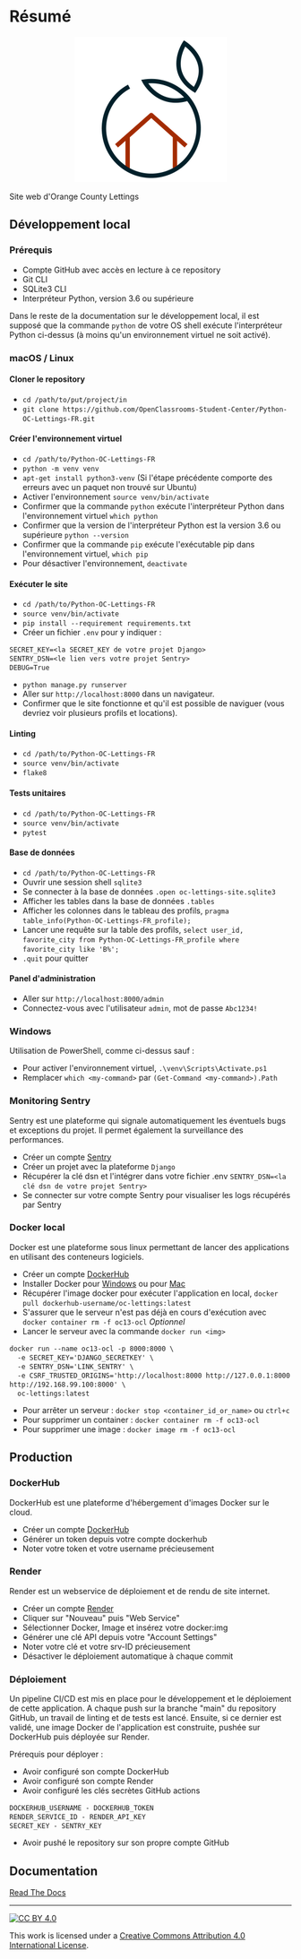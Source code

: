# Résumé

<p align="center"><img src="https://github.com/SachaaBoris/OC_13_OCL/blob/main/static/assets/img/logo.png" width="273"/></p>
Site web d'Orange County Lettings


## Développement local

### Prérequis

- Compte GitHub avec accès en lecture à ce repository
- Git CLI
- SQLite3 CLI
- Interpréteur Python, version 3.6 ou supérieure

Dans le reste de la documentation sur le développement local, il est supposé que la commande `python` de votre OS shell exécute l'interpréteur Python ci-dessus (à moins qu'un environnement virtuel ne soit activé).

### macOS / Linux

#### Cloner le repository

- `cd /path/to/put/project/in`
- `git clone https://github.com/OpenClassrooms-Student-Center/Python-OC-Lettings-FR.git`

#### Créer l'environnement virtuel

- `cd /path/to/Python-OC-Lettings-FR`
- `python -m venv venv`
- `apt-get install python3-venv` (Si l'étape précédente comporte des erreurs avec un paquet non trouvé sur Ubuntu)
- Activer l'environnement `source venv/bin/activate`
- Confirmer que la commande `python` exécute l'interpréteur Python dans l'environnement virtuel
`which python`
- Confirmer que la version de l'interpréteur Python est la version 3.6 ou supérieure `python --version`
- Confirmer que la commande `pip` exécute l'exécutable pip dans l'environnement virtuel, `which pip`
- Pour désactiver l'environnement, `deactivate`

#### Exécuter le site

- `cd /path/to/Python-OC-Lettings-FR`
- `source venv/bin/activate`
- `pip install --requirement requirements.txt`
- Créer un fichier `.env` pour y indiquer :
```
SECRET_KEY=<la SECRET_KEY de votre projet Django>
SENTRY_DSN=<le lien vers votre projet Sentry>
DEBUG=True
```
- `python manage.py runserver`
- Aller sur `http://localhost:8000` dans un navigateur.
- Confirmer que le site fonctionne et qu'il est possible de naviguer (vous devriez voir plusieurs profils et locations).

#### Linting

- `cd /path/to/Python-OC-Lettings-FR`
- `source venv/bin/activate`
- `flake8`

#### Tests unitaires

- `cd /path/to/Python-OC-Lettings-FR`
- `source venv/bin/activate`
- `pytest`

#### Base de données

- `cd /path/to/Python-OC-Lettings-FR`
- Ouvrir une session shell `sqlite3`
- Se connecter à la base de données `.open oc-lettings-site.sqlite3`
- Afficher les tables dans la base de données `.tables`
- Afficher les colonnes dans le tableau des profils, `pragma table_info(Python-OC-Lettings-FR_profile);`
- Lancer une requête sur la table des profils, `select user_id, favorite_city from Python-OC-Lettings-FR_profile where favorite_city like 'B%';`
- `.quit` pour quitter

#### Panel d'administration

- Aller sur `http://localhost:8000/admin`
- Connectez-vous avec l'utilisateur `admin`, mot de passe `Abc1234!`

### Windows

Utilisation de PowerShell, comme ci-dessus sauf :

- Pour activer l'environnement virtuel, `.\venv\Scripts\Activate.ps1`
- Remplacer `which <my-command>` par `(Get-Command <my-command>).Path`

### Monitoring Sentry

Sentry est une plateforme qui signale automatiquement les éventuels bugs et exceptions du projet. Il permet également la surveillance des performances.

- Créer un compte [Sentry](https://sentry.io/signup/?original_referrer=https%3A%2F%2Fdocs.sentry.io%2F)
- Créer un projet avec la plateforme `Django`
- Récupérer la clé dsn et l'intégrer dans votre fichier .env
`SENTRY_DSN=<la clé dsn de votre projet Sentry>`
- Se connecter sur votre compte Sentry pour visualiser les logs récupérés 
  par Sentry

### Docker local

Docker est une plateforme sous linux permettant de lancer des applications en 
utilisant des conteneurs logiciels.

- Créer un compte [DockerHub](https://hub.docker.com/)
- Installer Docker pour [Windows](https://docs.docker.com/desktop/install/windows-install/) ou pour [Mac](https://docs.docker.com/desktop/install/mac-install/)
- Récupérer l'image docker pour exécuter l'application en local, `docker pull dockerhub-username/oc-lettings:latest`
- S'assurer que le serveur n'est pas déjà en cours d'exécution avec `docker container rm -f oc13-ocl` *Optionnel*
- Lancer le serveur avec la commande `docker run <img>`
```
docker run --name oc13-ocl -p 8000:8000 \
  -e SECRET_KEY='DJANGO_SECRETKEY' \
  -e SENTRY_DSN='LINK_SENTRY' \
  -e CSRF_TRUSTED_ORIGINS='http://localhost:8000 http://127.0.0.1:8000 http://192.168.99.100:8000' \
  oc-lettings:latest
```
- Pour arrêter un serveur : `docker stop <container_id_or_name>` ou `ctrl+c`
- Pour supprimer un container : `docker container rm -f oc13-ocl`
- Pour supprimer une image : `docker image rm -f oc13-ocl`

## Production

### DockerHub

DockerHub est une plateforme d'hébergement d'images Docker sur le cloud.

- Créer un compte [DockerHub](https://hub.docker.com/#)
- Générer un token depuis votre compte dockerhub
- Noter votre token et votre username précieusement

### Render

Render est un webservice de déploiement et de rendu de site internet.

- Créer un compte [Render](https://dashboard.render.com/#)
- Cliquer sur "Nouveau" puis "Web Service"
- Sélectionner Docker, Image et insérez votre docker:img
- Générer une clé API depuis votre "Account Settings"
- Noter votre clé et votre srv-ID précieusement
- Désactiver le déploiement automatique à chaque commit

### Déploiement

Un pipeline CI/CD est mis en place pour le développement et le déploiement de cette application. A chaque push sur la branche "main" du repository GitHub, un travail de linting et de tests est lancé. Ensuite, si ce dernier est validé, une image Docker de l'application est construite, pushée sur DockerHub puis déployée sur Render.

Prérequis pour déployer :
- Avoir configuré son compte DockerHub
- Avoir configuré son compte Render
- Avoir configuré les clés secrètes GitHub actions
```
DOCKERHUB_USERNAME - DOCKERHUB_TOKEN
RENDER_SERVICE_ID - RENDER_API_KEY
SECRET_KEY - SENTRY_KEY
```
- Avoir pushé le repository sur son propre compte GitHub


## Documentation
  
[Read The Docs](https://oc-13-ocl.readthedocs.io/en/latest/#)
  
  
---  
  
[![CC BY 4.0][cc-by-shield]][cc-by]  
  
This work is licensed under a [Creative Commons Attribution 4.0 International License][cc-by].  
  
[cc-by]: http://creativecommons.org/licenses/by/4.0/  
[cc-by-shield]: https://img.shields.io/badge/License-CC%20BY%204.0-lightgrey.svg  
